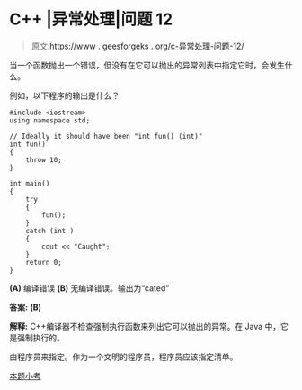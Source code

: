 # C++ |异常处理|问题 12

> 原文:[https://www . geesforgeks . org/c-异常处理-问题-12/](https://www.geeksforgeeks.org/c-exception-handling-question-12/)

当一个函数抛出一个错误，但没有在它可以抛出的异常列表中指定它时，会发生什么。

例如，以下程序的输出是什么？

```
#include <iostream>
using namespace std;

// Ideally it should have been "int fun() (int)"
int fun()
{
    throw 10;
}

int main()
{
    try
    {
        fun();
    }
    catch (int )
    {
        cout << "Caught";
    }
    return 0;
}
```

**(A)** 编译错误
**(B)** 无编译错误。输出为“cated”

**答案:** **(B)**

**解释:** C++编译器不检查强制执行函数来列出它可以抛出的异常。在 Java 中，它是强制执行的。

由程序员来指定。作为一个文明的程序员，程序员应该指定清单。

[本题小考](https://www.geeksforgeeks.org/quiz-corner-gq/)